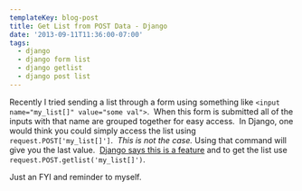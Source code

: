 ```yaml
---
templateKey: blog-post
title: Get List from POST Data - Django
date: '2013-09-11T11:36:00-07:00'
tags:
  - django
  - django form list
  - django getlist
  - django post list
---
```

Recently I tried sending a list through a form using something like <code>&lt;input name="my_list[]" value="some val"&gt;</code>.  When this form is submitted all of the inputs with that name are grouped together for easy access.  In Django, one would think you could simply access the list using <code>request.POST['my_list[]']</code>.  <em>This is not the case. </em>Using that command will give you the last value.  <a href="https://code.djangoproject.com/ticket/1130" target="_blank">Django says this is a feature</a> and to get the list use <code>request.POST.getlist('my_list[]')</code>.

Just an FYI and reminder to myself.
